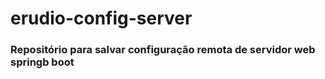 # erudio-config-server


### Repositório para salvar configuração remota de servidor web springb boot
